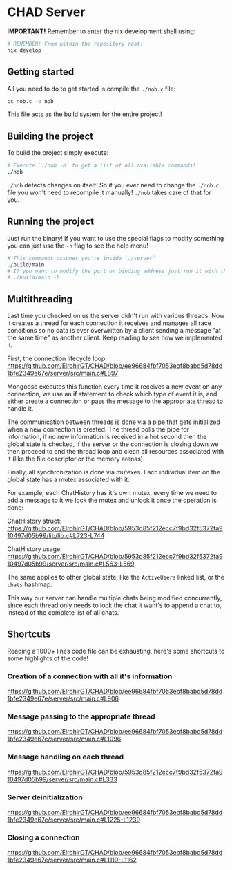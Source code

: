 # CHAD Server

**IMPORTANT!** Remember to enter the nix development shell using:

```bash
# REMEMBER! From within the repository root!
nix develop
```

## Getting started

All you need to do to get started is compile the `./nob.c` file:

```bash
cc nob.c -o nob
```

This file acts as the build system for the entire project!

## Building the project

To build the project simply execute:

```bash
# Execute `./nob -h` to get a list of all available commands!
./nob
```

`./nob` detects changes on itself! So if you ever need to change the `./nob.c`
file you won't need to recompile it manually! `./nob` takes care of that for
you.

## Running the project

Just run the binary! If you want to use the special flags to modify something
you can just use the `-h` flag to see the help menu!

```bash
# This commands assumes you're inside `./server`
./build/main
# If you want to modify the port or binding address just run it with the -h flag to see the options!
# ./build/main -h
```

## Multithreading

Last time you checked on us the server didn't run with various threads. Now it
creates a thread for each connection it receives and manages all race conditions
so no data is ever overwritten by a client sending a message "at the same time"
as another client. Keep reading to see how we implemented it.

First, the connection lifecycle loop:
https://github.com/ElrohirGT/CHAD/blob/ee96684fbf7053ebf8babd5d78dd1bfe2349e67e/server/src/main.c#L897

Mongoose executes this function every time it receives a new event on any
connection, we use an if statement to check which type of event it is, and
either create a connection or pass the message to the appropriate thread to
handle it.

The communication between threads is done via a pipe that gets initialized when
a new connection is created. The thread polls the pipe for information, if no
new information is received in a hot second then the global state is checked, if
the server or the connection is closing down we then proceed to end the thread
loop and clean all resources associated with it (like the file descriptor or the
memory arenas).

Finally, all synchronization is done via mutexes. Each individual item on the
global state has a mutex associated with it.

For example, each ChatHistory has it's own mutex, every time we need to add a
message to it we lock the mutex and unlock it once the operation is done:

ChatHistory struct:
https://github.com/ElrohirGT/CHAD/blob/5953d85f212ecc7f9bd32f5372fa910497d05b99/lib/lib.c#L723-L744

ChatHistory usage:
https://github.com/ElrohirGT/CHAD/blob/5953d85f212ecc7f9bd32f5372fa910497d05b99/server/src/main.c#L563-L569

The same applies to other global state, like the `ActiveUsers` linked list, or
the `chats` hashmap.

This way our server can handle multiple chats being modified concurrently, since
each thread only needs to lock the chat it want's to append a chat to, instead
of the complete list of all chats.

## Shortcuts

Reading a 1000+ lines code file can be exhausting, here's some shortcuts to some
highlights of the code!

### Creation of a connection with all it's information

https://github.com/ElrohirGT/CHAD/blob/ee96684fbf7053ebf8babd5d78dd1bfe2349e67e/server/src/main.c#L906

### Message passing to the appropriate thread

https://github.com/ElrohirGT/CHAD/blob/ee96684fbf7053ebf8babd5d78dd1bfe2349e67e/server/src/main.c#L1096

### Message handling on each thread

https://github.com/ElrohirGT/CHAD/blob/5953d85f212ecc7f9bd32f5372fa910497d05b99/server/src/main.c#L333

### Server deinitialization

https://github.com/ElrohirGT/CHAD/blob/ee96684fbf7053ebf8babd5d78dd1bfe2349e67e/server/src/main.c#L1225-L1239

### Closing a connection

https://github.com/ElrohirGT/CHAD/blob/ee96684fbf7053ebf8babd5d78dd1bfe2349e67e/server/src/main.c#L1119-L1162
